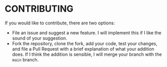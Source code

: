# CONTRIBUTING

If you would like to contribute, there are two options:

- File an issue and suggest a new feature. I will implement this if I like the sound of your suggestion.
- Fork the repository, clone the fork, add your code, test your changes, and file a Pull Request with a brief explanation of what your addition does. If I think the addition is sensible, I will merge your branch with the `main` branch.
